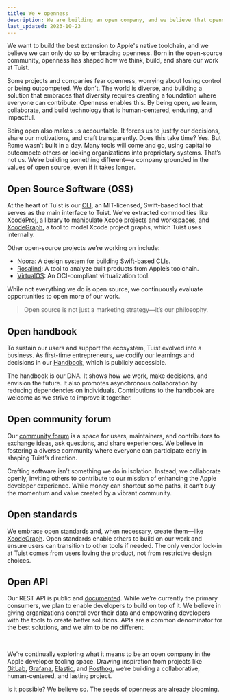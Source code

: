 ```yaml
---
title: We ❤️ openness
description: We are building an open company, and we believe that openness is the key to building the best tools for developers. This document outlines our commitment to openness and how we are building Tuist in the open.
last_updated: 2023-10-23
---
```


We want to build the best extension to Apple's native toolchain, and we believe we can only do so by embracing openness. Born in the open-source community, openness has shaped how we think, build, and share our work at Tuist.

Some projects and companies fear openness, worrying about losing control or being outcompeted. We don’t. The world is diverse, and building a solution that embraces that diversity requires creating a foundation where everyone can contribute. Openness enables this. By being open, we learn, collaborate, and build technology that is human-centered, enduring, and impactful.

Being open also makes us accountable. It forces us to justify our decisions, share our motivations, and craft transparently. Does this take time? Yes. But Rome wasn’t built in a day. Many tools will come and go, using capital to outcompete others or locking organizations into proprietary systems. That’s not us. We’re building something different—a company grounded in the values of open source, even if it takes longer.

## Open Source Software (OSS)

At the heart of Tuist is our [CLI](https://github.com/tuist/tuist), an MIT-licensed, Swift-based tool that serves as the main interface to Tuist. We’ve extracted commodities like [XcodeProj](https://github.com/tuist/xcodeproj), a library to manipulate Xcode projects and workspaces, and [XcodeGraph](https://github.com/tuist/xcodegraph), a tool to model Xcode project graphs, which Tuist uses internally.

Other open-source projects we’re working on include:

- [Noora](https://github.com/tuist/noora): A design system for building Swift-based CLIs.
- [Rosalind](https://github.com/tuist/rosalind): A tool to analyze built products from Apple’s toolchain.
- [VirtualOS](https://github.com/tuist/virtualos): An OCI-compliant virtualization tool.

While not everything we do is open source, we continuously evaluate opportunities to open more of our work.

> Open source is not just a marketing strategy—it’s our philosophy.

## Open handbook

To sustain our users and support the ecosystem, Tuist evolved into a business. As first-time entrepreneurs, we codify our learnings and decisions in our [Handbook](https://handbook.tuist.dev), which is publicly accessible.

The handbook is our DNA. It shows how we work, make decisions, and envision the future. It also promotes asynchronous collaboration by reducing dependencies on individuals. Contributions to the handbook are welcome as we strive to improve it together.

## Open community forum

Our [community forum](https://community.tuist.dev) is a space for users, maintainers, and contributors to exchange ideas, ask questions, and share experiences. We believe in fostering a diverse community where everyone can participate early in shaping Tuist’s direction.

Crafting software isn’t something we do in isolation. Instead, we collaborate openly, inviting others to contribute to our mission of enhancing the Apple developer experience. While money can shortcut some paths, it can’t buy the momentum and value created by a vibrant community.

## Open standards

We embrace open standards and, when necessary, create them—like [XcodeGraph](https://github.com/tuist/xcodegraph). Open standards enable others to build on our work and ensure users can transition to other tools if needed. The only vendor lock-in at Tuist comes from users loving the product, not from restrictive design choices.

## Open API

Our REST API is public and [documented](https://tuist.dev/api/docs). While we’re currently the primary consumers, we plan to enable developers to build on top of it. We believe in giving organizations control over their data and empowering developers with the tools to create better solutions. APIs are a common denominator for the best solutions, and we aim to be no different.

<br/>

We’re continually exploring what it means to be an open company in the Apple developer tooling space. Drawing inspiration from projects like [GitLab](https://gitlab.com), [Grafana](https://grafana.com/), [Elastic](https://www.elastic.co), and [Posthog](https://posthog.com), we’re building a collaborative, human-centered, and lasting project.

Is it possible? We believe so. The seeds of openness are already blooming.
